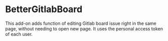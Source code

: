# BetterGitlabBoard

This add-on adds function of editing Gitlab board issue right in the same page, without needing to open new page. It uses the personal access token of each user.
